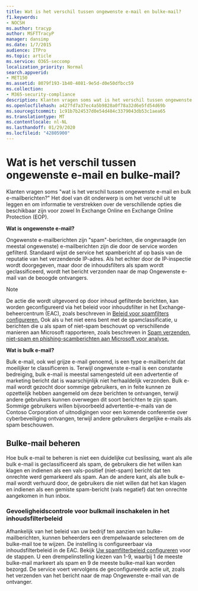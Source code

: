 ```yaml
---
title: Wat is het verschil tussen ongewenste e-mail en bulke-mail?
f1.keywords:
- NOCSH
ms.author: tracyp
author: MSFTTracyP
manager: dansimp
ms.date: 1/7/2015
audience: ITPro
ms.topic: article
ms.service: O365-seccomp
localization_priority: Normal
search.appverid:
- MET150
ms.assetid: 8079f193-1b40-4081-9e5d-d0e50dfbcc59
ms.collection:
- M365-security-compliance
description: Klanten vragen soms wat is het verschil tussen ongewenste e-mail en bulk e-mailberichten? Het doel van dit onderwerp is om het verschil uit te leggen en om informatie te verstrekken over de verschillende opties die beschikbaar zijn voor zowel In Exchange Online en Exchange Online Protection (EOP).
ms.openlocfilehash: a427fd7a37ec4a5b9828a0f78a32d6e5fd54d69b
ms.sourcegitcommit: 1c91b7b24537d0e54d484c3379043db53c1aea65
ms.translationtype: MT
ms.contentlocale: nl-NL
ms.lasthandoff: 01/29/2020
ms.locfileid: "42805900"
---
```

# <a name="whats-the-difference-between-junk-email-and-bulk-email"></a>Wat is het verschil tussen ongewenste e-mail en bulke-mail?

Klanten vragen soms "wat is het verschil tussen ongewenste e-mail en bulk e-mailberichten?" Het doel van dit onderwerp is om het verschil uit te leggen en om informatie te verstrekken over de verschillende opties die beschikbaar zijn voor zowel In Exchange Online en Exchange Online Protection (EOP).
  
 **Wat is ongewenste e-mail?**
  
Ongewenste e-mailberichten zijn "spam"-berichten, die ongevraagde (en meestal ongewenste) e-mailberichten zijn die door de service worden gefilterd. Standaard wijst de service het spambericht af op basis van de reputatie van het verzendende IP-adres. Als het echter door de IP-inspectie wordt doorgegeven, maar door de inhoudsfilters als spam wordt geclassificeerd, wordt het bericht verzonden naar de map Ongewenste e-mail van de beoogde ontvangers. 
  
> [!NOTE]
> De actie die wordt uitgevoerd op door inhoud gefilterde berichten, kan worden geconfigureerd via het beleid voor inhoudsfilter in het Exchange-beheercentrum (EAC), zoals beschreven in [Beleid voor spamfilters configureren.](configure-your-spam-filter-policies.md) Ook als u het niet eens bent met de spamclassificatie, u berichten die u als spam of niet-spam beschouwt op verschillende manieren aan Microsoft rapporteren, zoals beschreven in [Spam verzenden, niet-spam en phishing-scamberichten aan Microsoft voor analyse.](submit-spam-non-spam-and-phishing-scam-messages-to-microsoft-for-analysis.md) 
  
 **Wat is bulk e-mail?**
  
Bulk e-mail, ook wel grijze e-mail genoemd, is een type e-mailbericht dat moeilijker te classificeren is. Terwijl ongewenste e-mail is een constante bedreiging, bulk e-mail is meestal samengesteld uit een advertentie of marketing bericht dat is waarschijnlijk niet herhaaldelijk verzonden. Bulk e-mail wordt gezocht door sommige gebruikers, en in feite kunnen ze opzettelijk hebben aangemeld om deze berichten te ontvangen, terwijl andere gebruikers kunnen overwegen dit soort berichten te zijn spam. Sommige gebruikers willen bijvoorbeeld advertentie-e-mails van de Contoso Corporation of uitnodigingen voor een komende conferentie over cyberbeveiliging ontvangen, terwijl andere gebruikers dergelijke e-mails als spam beschouwen.
  
## <a name="how-to-manage-bulk-email"></a>Bulke-mail beheren

Hoe bulk e-mail te beheren is niet een duidelijke cut beslissing, want als alle bulk e-mail is geclassificeerd als spam, de gebruikers die het willen kan klagen en indienen als een vals-positief (niet-spam) bericht dat ten onrechte werd gemarkeerd als spam. Aan de andere kant, als alle bulk e-mail wordt verhuurd door, de gebruikers die niet willen dat het kan klagen en indienen als een gemiste spam-bericht (vals negatief) dat ten onrechte aangekomen in hun inbox.
  
### <a name="enable-bulk-mail-sensitivity-control-in-the-content-filter-policy"></a>Gevoeligheidscontrole voor bulkmail inschakelen in het inhoudsfilterbeleid

Afhankelijk van het beleid van uw bedrijf ten aanzien van bulke-mailberichten, kunnen beheerders een drempelwaarde selecteren om de bulke-mail toe te wijzen. De instelling is configureerbaar via inhoudsfilterbeleid in de EAC. Bekijk [Uw spamfilterbeleid configureren](configure-your-spam-filter-policies.md) voor de stappen. U een drempelinstelling kiezen van 1-9, waarbij 1 de meeste bulke-mail markeert als spam en 9 de meeste bulke-mail kan worden bezorgd. De service voert vervolgens de geconfigureerde actie uit, zoals het verzenden van het bericht naar de map Ongewenste e-mail van de ontvanger. 
  

